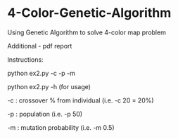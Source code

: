 # 4-Color-Genetic-Algorithm
Using Genetic Algorithm to solve 4-color map problem

Additional - pdf report

Instructions:

  python ex2.py -c <crossover> -p <population> -m <mutation>

  python ex2.py -h (for usage)

  -c <crossover> : crossover % from individual (i.e. -c 20 = 20%)
  
  -p <population> : population (i.e. -p 50)
  
  -m <mutation> : mutation probability (i.e. -m 0.5)
